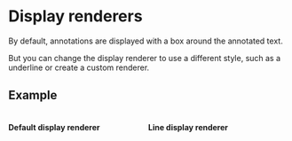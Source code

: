 # Display renderers

By default, annotations are displayed with a box around the annotated text.

But you can change the display renderer to use a different style, such as a underline or create a custom renderer.

## Example

<div style="display: grid;  grid-template-columns: repeat(2, 1fr);">
    <h4>Default display renderer</h4>
<h4>Line display renderer</h4>
<div id="create-edit-example--default"></div>
<div id="create-edit-example--line"></div>
</div>

<script setup>
//
import { onMounted } from "vue";
import { createAnnotatedText, TextLineAdapter, clearAnnotatedTextCache } from "@ghentcdh/vue-component-annotated-text";
import { greekText } from "@demo";
const id_default = `create-edit-example--default`;
const id_line = `create-edit-example--line`;

onMounted(()=> {
    clearAnnotatedTextCache()
    createAnnotatedText(id_default,
        {  
            text: TextLineAdapter(),
            annotation: {edit: true, create: true},
        })
    .setText(greekText.text)
    .setAnnotations(greekText.annotations);

 createAnnotatedText(id_line,
        {  
            text: TextLineAdapter(),
            annotation: {edit: true, create: true},
        })
    .setText(greekText.text)
    .setAnnotations(greekText.annotations);
});
</script>

